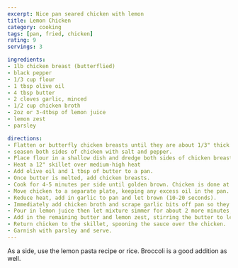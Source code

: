 ```yaml
---
excerpt: Nice pan seared chicken with lemon
title: Lemon Chicken
category: cooking
tags: [pan, fried, chicken]
rating: 9
servings: 3

ingredients:
- 1lb chicken breast (butterflied)
- black pepper
- 1/3 cup flour
- 1 tbsp olive oil
- 4 tbsp butter
- 2 cloves garlic, minced
- 1/2 cup chicken broth
- 2oz or 3-4tbsp of lemon juice
- lemon zest
- parsley

directions:
- Flatten or butterfly chicken breasts until they are about 1/3" thick.
- season both sides of chicken with salt and pepper.
- Place flour in a shallow dish and dredge both sides of chicken breasts in flour.
- Heat a 12" skillet over medium-high heat
- Add olive oil and 1 tbsp of butter to a pan. 
- Once butter is melted, add chicken breasts.
- Cook for 4-5 minutes per side until golden brown. Chicken is done at 165 degrees.
- Move chicken to a separate plate, keeping any excess oil in the pan.
- Reduce heat, add in garlic to pan and let brown (10-20 seconds).
- Immediately add chicken broth and scrape garlic bits off pan so they do not stick.
- Pour in lemon juice then let mixture simmer for about 2 more minutes, reducing heat again.
- Add in the remaining butter and lemon zest, stirring the butter to let it melt.
- Return chicken to the skillet, spooning the sauce over the chicken. 
- Garnish with parsley and serve.
---
```


As a side, use the lemon pasta recipe or rice. Broccoli is a good addition as well.
